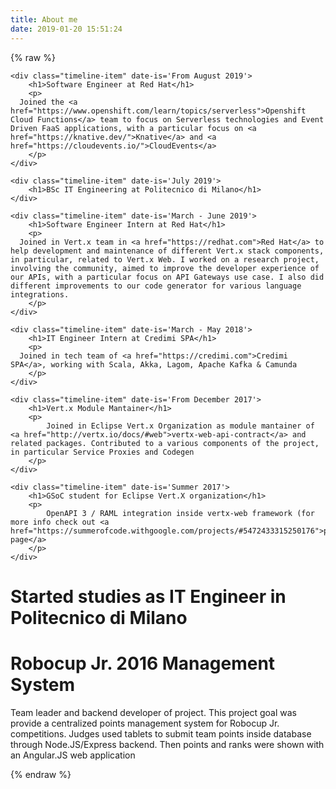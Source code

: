 ```yaml
---
title: About me
date: 2019-01-20 15:51:24
---
```


{% raw %}
<div class="timeline-container">

	<div class="timeline-item" date-is='From August 2019'>
		<h1>Software Engineer at Red Hat</h1>
		<p>
      Joined the <a href="https://www.openshift.com/learn/topics/serverless">Openshift Cloud Functions</a> team to focus on Serverless technologies and Event Driven FaaS applications, with a particular focus on <a href="https://knative.dev/">Knative</a> and <a href="https://cloudevents.io/">CloudEvents</a>
		</p>
	</div>

	<div class="timeline-item" date-is='July 2019'>
		<h1>BSc IT Engineering at Politecnico di Milano</h1>
	</div>

	<div class="timeline-item" date-is='March - June 2019'>
		<h1>Software Engineer Intern at Red Hat</h1>
		<p>
      Joined in Vert.x team in <a href="https://redhat.com">Red Hat</a> to help development and maintenance of different Vert.x stack components, in particular, related to Vert.x Web. I worked on a research project, involving the community, aimed to improve the developer experience of our APIs, with a particular focus on API Gateways use case. I also did different improvements to our code generator for various language integrations. 
		</p>
	</div>
	
	<div class="timeline-item" date-is='March - May 2018'>
		<h1>IT Engineer Intern at Credimi SPA</h1>
		<p>
      Joined in tech team of <a href="https://credimi.com">Credimi SPA</a>, working with Scala, Akka, Lagom, Apache Kafka & Camunda
		</p>
	</div>
	
	<div class="timeline-item" date-is='From December 2017'>
		<h1>Vert.x Module Mantainer</h1>
		<p>
			Joined in Eclipse Vert.x Organization as module mantainer of <a href="http://vertx.io/docs/#web">vertx-web-api-contract</a> and related packages. Contributed to a various components of the project, in particular Service Proxies and Codegen
		</p>
	</div>
	
	<div class="timeline-item" date-is='Summer 2017'>
		<h1>GSoC student for Eclipse Vert.X organization</h1>
		<p>
			OpenAPI 3 / RAML integration inside vertx-web framework (for more info check out <a href="https://summerofcode.withgoogle.com/projects/#5472433315250176">project page</a>
		</p>
	</div>

  <div class="timeline-item" date-is='September 2016'>
		<h1>Started studies as IT Engineer in Politecnico di Milano</h1>
	</div>

  <div class="timeline-item" date-is='April 2016'>
		<h1>Robocup Jr. 2016 Management System</h1>
		<p>
			Team leader and backend developer of project. This project goal was provide a centralized points management system for Robocup Jr. competitions. Judges used tablets to submit team points inside database through Node.JS/Express backend. Then points and ranks were shown with an Angular.JS web application
		</p>
	</div>
	
</div>
{% endraw %}
